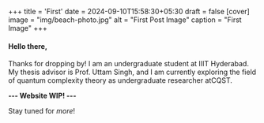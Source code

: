 +++
title = 'First'
date = 2024-09-10T15:58:30+05:30
draft = false
[cover]
    image = "img/beach-photo.jpg"
    alt = "First Post Image"
    caption = "First Image"
+++

#### Hello there,
Thanks for dropping by! I am an undergraduate student at IIIT Hyderabad. My thesis advisor is Prof. Uttam Singh, and I am currently exploring the field of quantum complexity theory as undergraduate researcher atCQST.

**--- Website WIP! ---**

Stay tuned for *more*!
